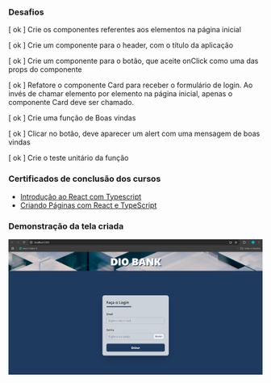 ### Desafios
[ ok ] Crie os componentes referentes aos elementos na página inicial

[ ok ] Crie um componente para o header, com o título da aplicação

[ ok ] Crie um componente para o botão, que aceite onClick como uma das props do componente

[ ok ] Refatore o componente Card para receber o formulário de login. Ao invés de chamar elemento por elemento na página inicial, apenas o componente Card deve ser chamado.

[ ok ] Crie uma função de Boas vindas

[ ok ] Clicar no botão, deve aparecer um alert com uma mensagem de boas vindas

[ ok ] Crie o teste unitário da função



### Certificados de conclusão dos cursos

- [Introdução ao React com Typescript](https://www.dio.me/certificate/9Q0PIIEV/share)
- [Criando Páginas com React e TypeScript](https://www.dio.me/certificate/UKYSFMSK/share)


### Demonstração da tela criada

![Tela inicial](imgs/tela_login.png)

